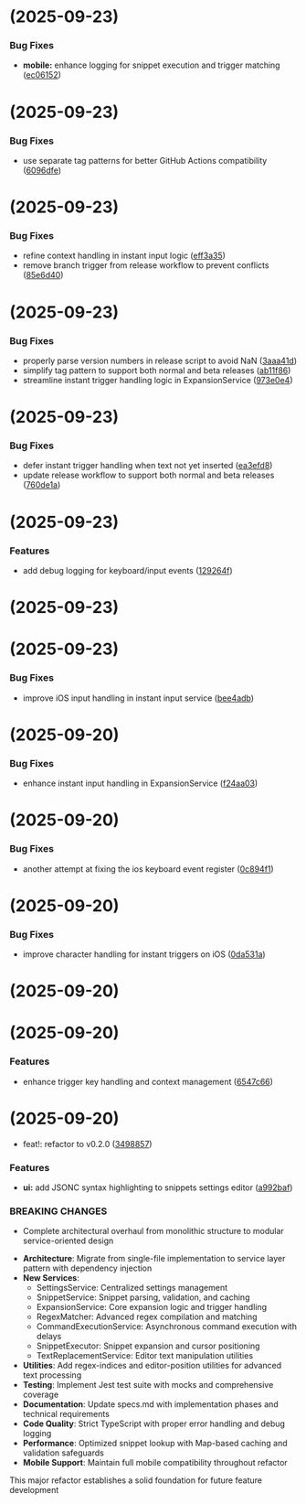 #  (2025-09-23)

### Bug Fixes

* **mobile:** enhance logging for snippet execution and trigger matching ([ec06152](https://github.com/jeansordes/auto-expander/commit/ec06152de51088dbef07ca72758bc0be5609b0f1))

#  (2025-09-23)

### Bug Fixes

* use separate tag patterns for better GitHub Actions compatibility ([6096dfe](https://github.com/jeansordes/auto-expander/commit/6096dfe6aa2b08fb16a1cf26fafef181c2c08eae))

#  (2025-09-23)

### Bug Fixes

* refine context handling in instant input logic ([eff3a35](https://github.com/jeansordes/auto-expander/commit/eff3a35e061683e0d740f7dc8f888fe0605925f3))
* remove branch trigger from release workflow to prevent conflicts ([85e6d40](https://github.com/jeansordes/auto-expander/commit/85e6d40a77f251209f4e72036da343043f5c8956))

#  (2025-09-23)

### Bug Fixes

* properly parse version numbers in release script to avoid NaN ([3aaa41d](https://github.com/jeansordes/auto-expander/commit/3aaa41d3c4550c2feade26c3a8adac6c4701da9f))
* simplify tag pattern to support both normal and beta releases ([ab11f86](https://github.com/jeansordes/auto-expander/commit/ab11f863feb3137b7140ace95dfff0f716222088))
* streamline instant trigger handling logic in ExpansionService ([973e0e4](https://github.com/jeansordes/auto-expander/commit/973e0e4788cb78e9d02579d4b89b025055100527))

#  (2025-09-23)

### Bug Fixes

* defer instant trigger handling when text not yet inserted ([ea3efd8](https://github.com/jeansordes/auto-expander/commit/ea3efd8ae3842f1a16f74f089453510afe871a96))
* update release workflow to support both normal and beta releases ([760de1a](https://github.com/jeansordes/auto-expander/commit/760de1a5d2b516f8eff15713469fa2bb3f89c08d))

#  (2025-09-23)

### Features

* add debug logging for keyboard/input events ([129264f](https://github.com/jeansordes/auto-expander/commit/129264faf748212b54da121e20a921f79f67ea8c))

#  (2025-09-23)

#  (2025-09-23)

### Bug Fixes

* improve iOS input handling in instant input service ([bee4adb](https://github.com/jeansordes/auto-expander/commit/bee4adb6c56b76c20feed8422f88782767df5734))

#  (2025-09-20)

### Bug Fixes

* enhance instant input handling in ExpansionService ([f24aa03](https://github.com/jeansordes/auto-expander/commit/f24aa03cc7a1d1beb5e958137f8c820cafbfa62f))

#  (2025-09-20)

### Bug Fixes

* another attempt at fixing the ios keyboard event register ([0c894f1](https://github.com/jeansordes/auto-expander/commit/0c894f1ac2a201e8678b4a0005363ebd7dd941af))

#  (2025-09-20)

### Bug Fixes

* improve character handling for instant triggers on iOS ([0da531a](https://github.com/jeansordes/auto-expander/commit/0da531ae003551c00a2e715ac9ac411acd5dc546))

#  (2025-09-20)

#  (2025-09-20)

### Features

* enhance trigger key handling and context management ([6547c66](https://github.com/jeansordes/auto-expander/commit/6547c66f244a396833eab4bd642e2e81076ca837))

#  (2025-09-20)

* feat!: refactor to v0.2.0 ([3498857](https://github.com/jeansordes/auto-expander/commit/34988574ff64777b42eec8f38c349a12473f45f1))

### Features

* **ui:** add JSONC syntax highlighting to snippets settings editor ([a992baf](https://github.com/jeansordes/auto-expander/commit/a992bafae10d173459f6e14ff1011a858fa0d442))

### BREAKING CHANGES

* Complete architectural overhaul from monolithic structure to modular service-oriented design

- **Architecture**: Migrate from single-file implementation to service layer pattern with dependency injection
- **New Services**:
  - SettingsService: Centralized settings management
  - SnippetService: Snippet parsing, validation, and caching
  - ExpansionService: Core expansion logic and trigger handling
  - RegexMatcher: Advanced regex compilation and matching
  - CommandExecutionService: Asynchronous command execution with delays
  - SnippetExecutor: Snippet expansion and cursor positioning
  - TextReplacementService: Editor text manipulation utilities
- **Utilities**: Add regex-indices and editor-position utilities for advanced text processing
- **Testing**: Implement Jest test suite with mocks and comprehensive coverage
- **Documentation**: Update specs.md with implementation phases and technical requirements
- **Code Quality**: Strict TypeScript with proper error handling and debug logging
- **Performance**: Optimized snippet lookup with Map-based caching and validation safeguards
- **Mobile Support**: Maintain full mobile compatibility throughout refactor

This major refactor establishes a solid foundation for future feature development

